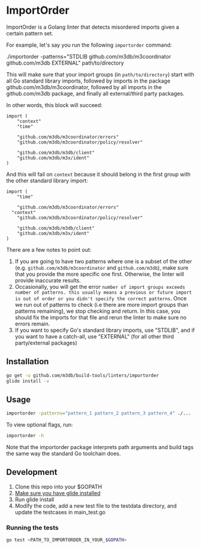 # ImportOrder

ImportOrder is a Golang linter that detects misordered imports given a certain pattern set.

For example, let's say you run the following `importorder` command:

./importorder -patterns="STDLIB github.com/m3db/m3coordinator github.com/m3db EXTERNAL" path/to/directory

This will make sure that your import groups (in `path/to/directory`) start with all Go standard library imports, followed by imports in the package github.com/m3db/m3coordinator, followed by all imports in the github.com/m3db package, and finally all external/third party packages.

In other words, this block will succeed:
```
import (
	"context"
	"time"

	"github.com/m3db/m3coordinator/errors"
	"github.com/m3db/m3coordinator/policy/resolver"

	"github.com/m3db/m3db/client"
	"github.com/m3db/m3x/ident"
)
```

And this will fail on `context` because it should belong in the first group with the other standard library import:
```
import (
	"time"

	"github.com/m3db/m3coordinator/errors"
  "context"
	"github.com/m3db/m3coordinator/policy/resolver"

	"github.com/m3db/m3db/client"
	"github.com/m3db/m3x/ident"
)
```

There are a few notes to point out:

1. If you are going to have two patterns where one is a subset of the other (e.g. `github.com/m3db/m3coordinator` and `github.com/m3db`), make sure that you provide the more specific one first. Otherwise, the linter will provide inaccurate results.
2. Occasionally, you will get the error `number of import groups exceeds number of patterns. this usually means a previous or future import is out of order or you didn't specify the correct patterns`. Once we run out of patterns to check (i.e there are more import groups than patterns remaining), we stop checking and return. In this case, you should fix the imports for that file and rerun the linter to make sure no errors remain.
3. If you want to specify Go's standard library imports, use "STDLIB", and if you want to have a catch-all, use "EXTERNAL" (for all other third party/external packages)

## Installation

```bash
go get -u github.com/m3db/build-tools/linters/importorder
glide install -v
```

## Usage

```bash
importorder -patterns="pattern_1 pattern_2 pattern_3 pattern_4" ./...
```

To view optional flags, run:

```bash
importorder -h
```

Note that the importorder package interprets path arguments and build tags the same way the standard Go toolchain does.

## Development

1. Clone this repo into your $GOPATH
2. [Make sure you have glide installed](https://github.com/Masterminds/glide)
3. Run glide install
4. Modify the code, add a new test file to the testdata directory, and update the testcases in main_test.go

### Running the tests

```bash
go test <PATH_TO_IMPORTORDER_IN_YOUR_$GOPATH>
```